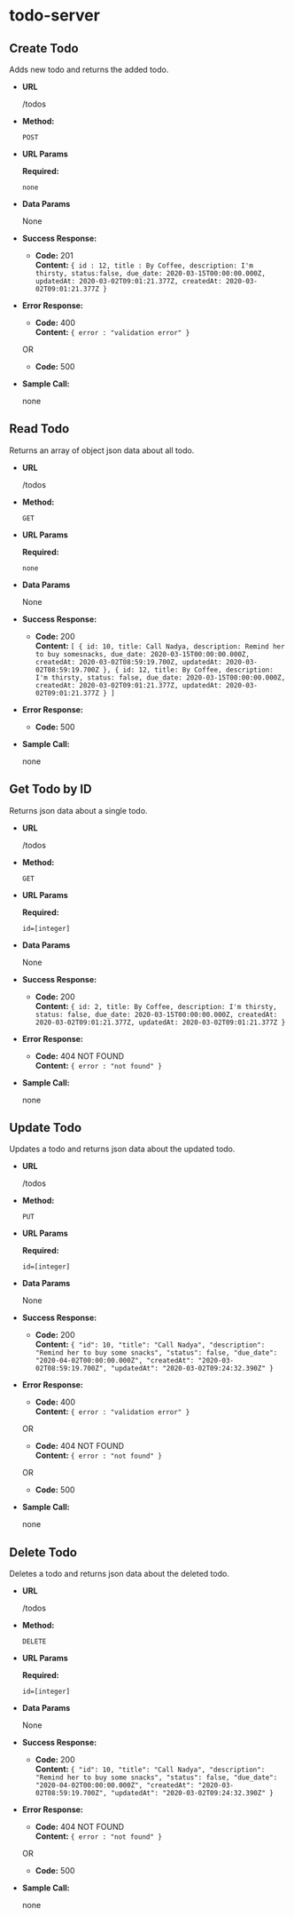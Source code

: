 # todo-server

**Create Todo**
----
  Adds new todo and returns the added todo.

* **URL**

  /todos

* **Method:**

  `POST`
  
*  **URL Params**

   **Required:**
 
   `none`

* **Data Params**

  None

* **Success Response:**

  * **Code:** 201 <br />
    **Content:** `{ id : 12, title : By Coffee, description: I'm thirsty, status:false, due_date: 2020-03-15T00:00:00.000Z, updatedAt: 2020-03-02T09:01:21.377Z, createdAt: 2020-03-02T09:01:21.377Z }`
 
* **Error Response:**

  * **Code:** 400 <br />
    **Content:** `{ error : "validation error" }`

  OR

  * **Code:** 500 <br />

* **Sample Call:**

  none

**Read Todo**
----
  Returns an array of object json data about all todo.

* **URL**

  /todos

* **Method:**

  `GET`
  
*  **URL Params**

   **Required:**
 
   `none`

* **Data Params**

  None

* **Success Response:**

  * **Code:** 200 <br />
    **Content:** `[ { id: 10, title: Call Nadya, description: Remind her to buy somesnacks, due_date: 2020-03-15T00:00:00.000Z, createdAt: 2020-03-02T08:59:19.700Z, updatedAt: 2020-03-02T08:59:19.700Z }, { id: 12, title: By Coffee, description: I'm thirsty, status: false, due_date: 2020-03-15T00:00:00.000Z, createdAt: 2020-03-02T09:01:21.377Z, updatedAt: 2020-03-02T09:01:21.377Z } ]`
 
* **Error Response:**

  * **Code:** 500 <br />

* **Sample Call:**

  none

**Get Todo by ID**
----
  Returns json data about a single todo.

* **URL**

  /todos

* **Method:**

  `GET`
  
*  **URL Params**

   **Required:**
 
   `id=[integer]`

* **Data Params**

  None

* **Success Response:**

  * **Code:** 200 <br />
    **Content:** `{ id: 2, title: By Coffee, description: I'm thirsty, status: false, due_date: 2020-03-15T00:00:00.000Z, createdAt: 2020-03-02T09:01:21.377Z, updatedAt: 2020-03-02T09:01:21.377Z }`
 
* **Error Response:**

  * **Code:** 404 NOT FOUND <br />
    **Content:** `{ error : "not found" }`

* **Sample Call:**

  none

**Update Todo**
----
  Updates a todo and returns json data about the updated todo.

* **URL**

  /todos

* **Method:**

  `PUT`
  
*  **URL Params**

   **Required:**
 
   `id=[integer]`

* **Data Params**

  None

* **Success Response:**

  * **Code:** 200 <br />
    **Content:** `{ "id": 10, "title": "Call Nadya", "description": "Remind her to buy some snacks", "status": false, "due_date": "2020-04-02T00:00:00.000Z", "createdAt": "2020-03-02T08:59:19.700Z", "updatedAt": "2020-03-02T09:24:32.390Z" }`
 
* **Error Response:**

  * **Code:** 400 <br />
    **Content:** `{ error : "validation error" }`

  OR

  * **Code:** 404 NOT FOUND <br />
    **Content:** `{ error : "not found" }`

  OR

  * **Code:** 500 <br />

* **Sample Call:**

  none

**Delete Todo**
----
  Deletes a todo and returns json data about the deleted todo.

* **URL**

  /todos

* **Method:**

  `DELETE`
  
*  **URL Params**

   **Required:**
 
   `id=[integer]`

* **Data Params**

  None

* **Success Response:**

  * **Code:** 200 <br />
    **Content:** `{ "id": 10, "title": "Call Nadya", "description": "Remind her to buy some snacks", "status": false, "due_date": "2020-04-02T00:00:00.000Z", "createdAt": "2020-03-02T08:59:19.700Z", "updatedAt": "2020-03-02T09:24:32.390Z" }`
 
* **Error Response:**

  * **Code:** 404 NOT FOUND <br />
    **Content:** `{ error : "not found" }`

  OR

  * **Code:** 500 <br />

* **Sample Call:**

  none